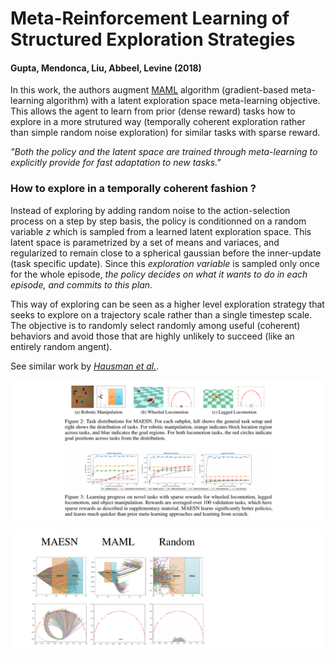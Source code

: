 # Meta-Reinforcement Learning of Structured Exploration Strategies
#### Gupta, Mendonca, Liu, Abbeel, Levine (2018)

In this work, the authors augment [MAML](Papernotes/notes/ModelAgnosticMetaLearning/ModelAgnosticMetaLearning.md) algorithm (gradient-based meta-learning algorithm) with a latent exploration space meta-learning objective. This allows the agent to learn from prior (dense reward) tasks how to explore in a more strutured way (temporally coherent exploration rather than simple random noise exploration) for similar tasks with sparse reward.

*"Both the policy and the latent space are trained through meta-learning to explicitly provide for fast adaptation to new tasks."*

### How to explore in a temporally coherent fashion ?

Instead of exploring by adding random noise to the action-selection process on a step by step basis, the policy is conditionned on a random variable *z* which is sampled from a learned latent exploration space. This latent space is parametrized by a set of means and variaces, and regularized to remain close to a spherical gaussian before the inner-update (task specific update). Since this *exploration variable* is sampled only once for the whole episode, *the policy decides on what it wants to do in each episode, and commits to this plan.*

This way of exploring can be seen as a higher level exploration strategy that seeks to explore on a trajectory scale rather than a single timestep scale. The objective is to randomly select randomly among useful (coherent) behaviors and avoid those that are highly unlikely to succeed (like an entirely random angent).

See similar work by [*Hausman et al.*](https://openreview.net/pdf?id=rk07ZXZRb).

![environmentsAndResults](fig2-3.png)

![exploration](fig4.png)
